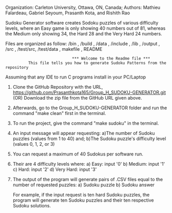 Organization: Carleton University, Ottawa, ON, Canada;
Authors: Mathieu Falardeau, Gabriel Seyoum, Prasanth Kota, and Rishith Rao

Sudoku Generator software creates Sodoku puzzles of various difficulty levels, where an Easy game
is only showing 40 numbers out of 81, whereas the Medium only showing 34, the Hard 28 and the Very
Hard 24 numbers.

Files are organized as follow: /bin , /build , /data , /include , /lib , /output , /src , /test/src, /test/data , makefile , README

                                 *** Welcome to the Readme file ***
              This file tells you how to generate Sudoku Patterns from the repository

Assuming that any IDE to run C programs install in your PC/Laptop

1.  Clone the GitHub Repository with the URL, <https://github.com/Prasanthkota165/Group_H_SUDOKU-GENERATOR.git>
    (OR) Download the zip file from the GitHub URL given above.

2.  Afterwards, go to the Group\_H\_SUDOKU-GENERATOR folder and run the command "make clean" first in the terminal.

3.  To run the project, give the command "make sudoku" in the terminal.

4.  An input message will appear requesting:
    a)The number of Sudoku puzzles (values from 1 to 40) and;
    b)The Sudoku puzzle's difficulty level (values 0, 1, 2, or 3)

5.  You can request a maximum of 40 Sudokus per software run.

6.  Their are 4 difficulty levels where:
    a) Easy: input '0'
    b) Medium: input '1'
    c) Hard: input '2'
    d) Very Hard: input '3'

7.  The output of the program will generate pairs of .CSV files equal to the number of requested puzzles:
    a) Sudoku puzzle
    b) Sudoku answer

    For example, if the input request is ten hard Sudoku puzzles, the program will generate
    ten Sudoku puzzles and their ten respective Sudoku solutions.
